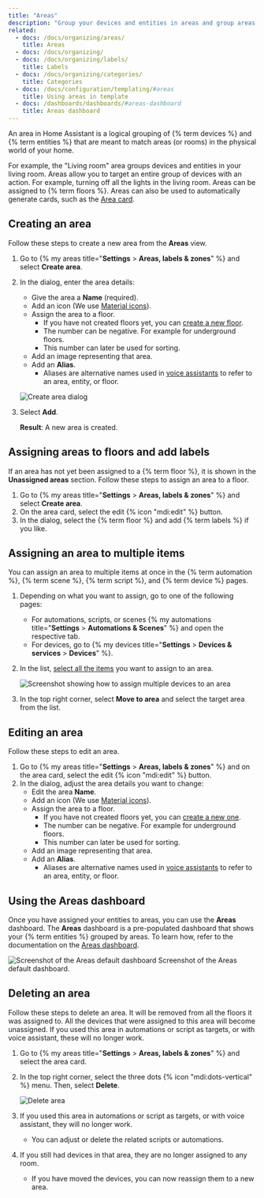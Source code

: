 ```yaml
---
title: "Areas"
description: "Group your devices and entities in areas and group areas in floors."
related:
  - docs: /docs/organizing/areas/
    title: Areas
  - docs: /docs/organizing/
  - docs: /docs/organizing/labels/
    title: Labels
  - docs: /docs/organizing/categories/
    title: Categories
  - docs: /docs/configuration/templating/#areas
    title: Using areas in template
  - docs: /dashboards/dashboards/#areas-dashboard
    title: Areas dashboard
---
```


An area in Home Assistant is a logical grouping of {% term devices %} and {% term entities %} that are meant to match areas (or rooms) in the physical world of your home.

For example, the "Living room" area groups devices and entities in your living room. Areas allow you to target an entire group of devices with an action. For example, turning off all the lights in the living room.
Areas can be assigned to {% term floors %}. Areas can also be used to automatically generate cards, such as the [Area card](/dashboards/area/).

## Creating an area

Follow these steps to create a new area from the **Areas** view.

1. Go to {% my areas title="**Settings** > **Areas, labels & zones**" %} and select **Create area**.
2. In the dialog, enter the area details:
   - Give the area a **Name** (required).
   - Add an icon (We use [Material icons](https://pictogrammers.com/library/mdi/)).
   - Assign the area to a floor.
     - If you have not created floors yet, you can [create a new floor](/docs/organizing/floors/#creating-a-floor).
     - The number can be negative. For example for underground floors.
     - This number can later be used for sorting.
   - Add an image representing that area.
   - Add an **Alias**.
     - Aliases are alternative names used in [voice assistants](/voice_control/aliases/) to refer to an area, entity, or floor.

    ![Create area dialog](/images/organizing/create_area_01.png)
3. Select **Add**.

   **Result**: A new area is created.

## Assigning areas to floors and add labels

If an area has not yet been assigned to a {% term floor %}, it is shown in the **Unassigned areas** section. Follow these steps to assign an area to a floor.

1. Go to {% my areas title="**Settings** > **Areas, labels & zones**" %} and select **Create area**.
2. On the area card, select the edit {% icon "mdi:edit" %} button.
3. In the dialog, select the {% term floor %} and add {% term labels %} if you like.

## Assigning an area to multiple items

You can assign an area to multiple items at once in the {% term automation %}, {% term scene %}, {% term script %}, and {% term device %} pages.

1. Depending on what you want to assign, go to one of the following pages:
   - For automations, scripts, or scenes {% my automations title="**Settings** > **Automations & Scenes**" %} and open the respective tab.
   - For devices, go to {% my devices title="**Settings** > **Devices & services** > **Devices**" %}.
2. In the list, [select all the items](/docs/organizing/tables#selecting-multiple-items-in-a-table) you want to assign to an area.

    ![Screenshot showing how to assign multiple devices to an area](/images/organizing/area_assign_devices.png)

3. In the top right corner, select **Move to area** and select the target area from the list.

## Editing an area

Follow these steps to edit an area.

1. Go to {% my areas title="**Settings** > **Areas, labels & zones**" %} and on the area card, select the edit {% icon "mdi:edit" %} button.
2. In the dialog, adjust the area details you want to change:
   - Edit the area **Name**.
   - Add an icon (We use [Material icons](https://pictogrammers.com/library/mdi/)).
   - Assign the area to a floor.
     - If you have not created floors yet, you can [create a new one](/docs/organizing/floors/#creating-a-floor).
     - The number can be negative. For example for underground floors.
     - This number can later be used for sorting.
   - Add an image representing that area.
   - Add an **Alias**.
     - Aliases are alternative names used in [voice assistants](/voice_control/aliases/) to refer to an area, entity, or floor.

## Using the Areas dashboard

Once you have assigned your entities to areas, you can use the **Areas** dashboard. The **Areas** dashboard is a pre-populated dashboard that shows your {% term entities %} grouped by areas. To learn how, refer to the documentation on the [Areas dashboard](/dashboards/dashboards/#areas-dashboard).

<p class='img'>
<img src='/images/dashboards/areas-dashboard-overview.png' alt='Screenshot of the Areas default dashboard'>
Screenshot of the Areas default dashboard.
</p>

## Deleting an area

Follow these steps to delete an area. It will be removed from all the floors it was assigned to. All the devices that were assigned to this area will become unassigned.
If you used this area in automations or script as targets, or with voice assistant, these will no longer work.

1. Go to {% my areas title="**Settings** > **Areas, labels & zones**" %} and select the area card.
2. In the top right corner, select the three dots {% icon "mdi:dots-vertical" %} menu. Then, select **Delete**.

    ![Delete area](/images/organizing/area_delete.png)

3. If you used this area in automations or script as targets, or with voice assistant, they will no longer work.
   - You can adjust or delete the related scripts or automations.
4. If you still had devices in that area, they are no longer assigned to any room.
   - If you have moved the devices, you can now reassign them to a new area.
